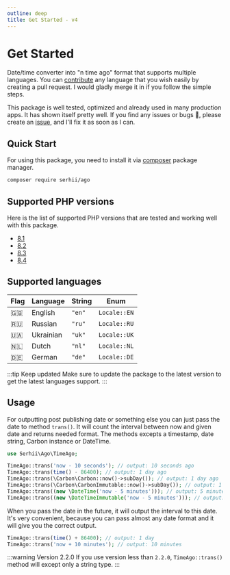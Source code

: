 ```yaml
---
outline: deep
title: Get Started - v4
---
```


# Get Started
Date/time converter into "n time ago" format that supports multiple languages. You can [contribute](/contribute) any language that you wish easily by creating a pull request. I would gladly merge it in if you follow the simple steps.

This package is well tested, optimized and already used in many production apps. It has shown itself pretty well. If you find any issues or bugs 🐞, please create an [issue](https://github.com/php-ago/ago/issues/new), and I'll fix it as soon as I can.


## Quick Start
For using this package, you need to install it via [composer](https://getcomposer.org/) package manager.
```bash
composer require serhii/ago
```

## Supported PHP versions
Here is the list of supported PHP versions that are tested and working well with this package.

- [8.1](https://www.php.net/releases/8.1/en.php)
- [8.2](https://www.php.net/releases/8.2/en.php)
- [8.3](https://www.php.net/releases/8.3/en.php)
- [8.4](https://www.php.net/releases/8.4/en.php)

## Supported languages
| Flag | Language  | String | Enum         |
| ---- | --------- | ------ | ------------ |
| 🇬🇧    | English   | `"en"` | `Locale::EN` |
| 🇷🇺    | Russian   | `"ru"` | `Locale::RU` |
| 🇺🇦    | Ukrainian | `"uk"` | `Locale::UK` |
| 🇳🇱    | Dutch     | `"nl"` | `Locale::NL` |
| 🇩🇪    | German    | `"de"` | `Locale::DE` |

:::tip Keep updated
Make sure to update the package to the latest version to get the latest languages support.
:::

## Usage
For outputting post publishing date or something else you can just pass the date to method `trans()`. It will count the interval between now and given date and returns needed format. The methods excepts a timestamp, date string, Carbon instance or DateTime.

```php
use Serhii\Ago\TimeAgo;

TimeAgo::trans('now - 10 seconds'); // output: 10 seconds ago
TimeAgo::trans(time() - 86400); // output: 1 day ago
TimeAgo::trans(\Carbon\Carbon::now()->subDay()); // output: 1 day ago
TimeAgo::trans(\Carbon\CarbonImmutable::now()->subDay()); // output: 1 day ago
TimeAgo::trans((new \DateTime('now - 5 minutes'))); // output: 5 minutes ago
TimeAgo::trans((new \DateTimeImmutable('now - 5 minutes'))); // output: 5 minutes ago
```

When you pass the date in the future, it will output the interval to this date. It's very convenient, because you can pass almost any date format and it will give you the correct output.

```php
TimeAgo::trans(time() + 86400); // output: 1 day
TimeAgo::trans('now + 10 minutes'); // output: 10 minutes
```

:::warning Version 2.2.0
If you use version less than `2.2.0`, `TimeAgo::trans()` method will except only a string type.
:::